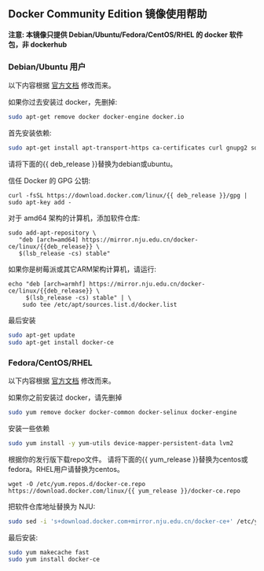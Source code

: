 
## Docker Community Edition 镜像使用帮助

**注意: 本镜像只提供 Debian/Ubuntu/Fedora/CentOS/RHEL 的 docker 软件包，非 dockerhub**


### Debian/Ubuntu 用户

以下内容根据 [官方文档](https://docs.docker.com/engine/installation/linux/docker-ce/debian/) 修改而来。

如果你过去安装过 docker，先删掉:

```bash
sudo apt-get remove docker docker-engine docker.io
```

首先安装依赖:

```bash
sudo apt-get install apt-transport-https ca-certificates curl gnupg2 software-properties-common
```

请将下面的{{ deb_release }}替换为debian或ubuntu。

信任 Docker 的 GPG 公钥:
```
curl -fsSL https://download.docker.com/linux/{{ deb_release }}/gpg | sudo apt-key add -
```

对于 amd64 架构的计算机，添加软件仓库:
```
sudo add-apt-repository \
   "deb [arch=amd64] https://mirror.nju.edu.cn/docker-ce/linux/{{deb_release}} \
   $(lsb_release -cs) stable"
```

如果你是树莓派或其它ARM架构计算机，请运行:
```
echo "deb [arch=armhf] https://mirror.nju.edu.cn/docker-ce/linux/{{deb_release}} \
     $(lsb_release -cs) stable" | \
    sudo tee /etc/apt/sources.list.d/docker.list
```
最后安装

```bash
sudo apt-get update
sudo apt-get install docker-ce
```

### Fedora/CentOS/RHEL

以下内容根据 [官方文档](https://docs.docker.com/engine/installation/linux/docker-ce/centos/) 修改而来。

如果你之前安装过 docker，请先删掉

```bash
sudo yum remove docker docker-common docker-selinux docker-engine
```

安装一些依赖

```bash
sudo yum install -y yum-utils device-mapper-persistent-data lvm2
```
根据你的发行版下载repo文件。
请将下面的{{ yum_release }}替换为centos或fedora。RHEL用户请替换为centos。
```
wget -O /etc/yum.repos.d/docker-ce.repo https://download.docker.com/linux/{{ yum_release }}/docker-ce.repo
```
把软件仓库地址替换为 NJU:

```bash
sudo sed -i 's+download.docker.com+mirror.nju.edu.cn/docker-ce+' /etc/yum.repos.d/docker-ce.repo
```

最后安装:

```bash
sudo yum makecache fast
sudo yum install docker-ce
```

